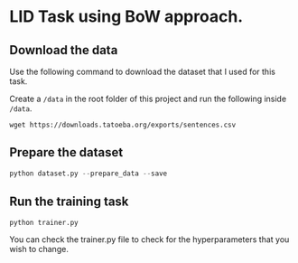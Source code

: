 # LID Task using BoW approach.

## Download the data

Use the following command to download the dataset that I used for this task.

Create a `/data` in the root folder of this project and run the following inside `/data`.

```
wget https://downloads.tatoeba.org/exports/sentences.csv
```

## Prepare the dataset

```python
python dataset.py --prepare_data --save
```

## Run the training task

```python
python trainer.py
```

You can check the trainer.py file to check for the hyperparameters that you wish to change.
